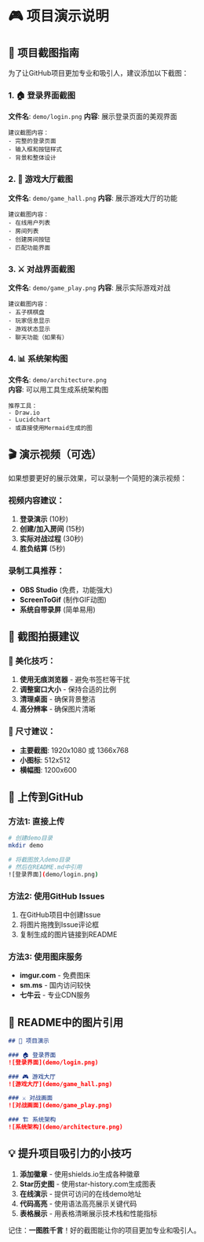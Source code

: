 # 🎮 项目演示说明

## 📸 项目截图指南

为了让GitHub项目更加专业和吸引人，建议添加以下截图：

### 1. 🏠 登录界面截图
**文件名**: `demo/login.png`
**内容**: 展示登录页面的美观界面
```
建议截图内容：
- 完整的登录页面
- 输入框和按钮样式
- 背景和整体设计
```

### 2. 🎯 游戏大厅截图  
**文件名**: `demo/game_hall.png`
**内容**: 展示游戏大厅的功能
```
建议截图内容：
- 在线用户列表
- 房间列表
- 创建房间按钮
- 匹配功能界面
```

### 3. ⚔️ 对战界面截图
**文件名**: `demo/game_play.png`
**内容**: 展示实际游戏对战
```
建议截图内容：
- 五子棋棋盘
- 玩家信息显示
- 游戏状态显示
- 聊天功能（如果有）
```

### 4. 📊 系统架构图
**文件名**: `demo/architecture.png`  
**内容**: 可以用工具生成系统架构图
```
推荐工具：
- Draw.io
- Lucidchart  
- 或直接使用Mermaid生成的图
```

## 🎬 演示视频（可选）

如果想要更好的展示效果，可以录制一个简短的演示视频：

### 视频内容建议：
1. **登录演示** (10秒)
2. **创建/加入房间** (15秒)  
3. **实际对战过程** (30秒)
4. **胜负结算** (5秒)

### 录制工具推荐：
- **OBS Studio** (免费，功能强大)
- **ScreenToGif** (制作GIF动图)
- **系统自带录屏** (简单易用)

## 📝 截图拍摄建议

### 🎨 美化技巧：
1. **使用无痕浏览器** - 避免书签栏等干扰
2. **调整窗口大小** - 保持合适的比例
3. **清理桌面** - 确保背景整洁
4. **高分辨率** - 确保图片清晰

### 📐 尺寸建议：
- **主要截图**: 1920x1080 或 1366x768
- **小图标**: 512x512
- **横幅图**: 1200x600

## 🚀 上传到GitHub

### 方法1: 直接上传
```bash
# 创建demo目录
mkdir demo

# 将截图放入demo目录
# 然后在README.md中引用
![登录界面](demo/login.png)
```

### 方法2: 使用GitHub Issues
1. 在GitHub项目中创建Issue
2. 将图片拖拽到Issue评论框
3. 复制生成的图片链接到README

### 方法3: 使用图床服务
- **imgur.com** - 免费图床
- **sm.ms** - 国内访问较快
- **七牛云** - 专业CDN服务

## 🎯 README中的图片引用

```markdown
## 📸 项目演示

### 🏠 登录界面
![登录界面](demo/login.png)

### 🎮 游戏大厅  
![游戏大厅](demo/game_hall.png)

### ⚔️ 对战画面
![对战画面](demo/game_play.png)

### 🏗️ 系统架构
![系统架构](demo/architecture.png)
```

## 💡 提升项目吸引力的小技巧

1. **添加徽章** - 使用shields.io生成各种徽章
2. **Star历史图** - 使用star-history.com生成图表
3. **在线演示** - 提供可访问的在线demo地址
4. **代码高亮** - 使用语法高亮展示关键代码
5. **表格展示** - 用表格清晰展示技术栈和性能指标

记住：**一图胜千言**！好的截图能让你的项目更加专业和吸引人。
